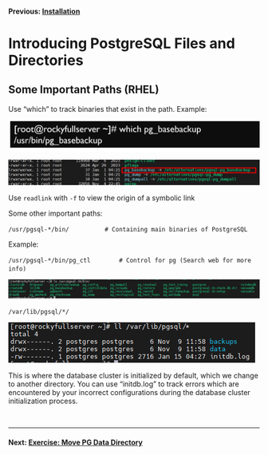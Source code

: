 #### Previous: [Installation](installation.md)

# Introducing PostgreSQL Files and Directories

## Some Important Paths (RHEL)


Use “which” to track binaries that exist in the path. Example:

![which.png](image/introduction2postgresql/which.png)

![which2.png](image/introduction2postgresql/which2.png)



Use `readlink` with `-f` to view the origin of a symbolic link

Some other important paths:

`/usr/pgsql-*/bin/			# Containing main binaries of PostgreSQL`

Example:

`/usr/pgsql-*/bin/pg_ctl		# Control for pg (Search web for more info)`


![path.png](image/introduction2postgresql/path.png)

`/var/lib/pgsql/*/`

![path2.png](image/introduction2postgresql/path2.png)


This is where the database cluster is initialized by default, which we change to another directory. You can use “initdb.log”
 to track errors which are encountered by your incorrect configurations during the database cluster initialization process.



<br/>

---


#### Next: [Exercise: Move PG Data Directory](exercise_move_pg_data_directory.md)

